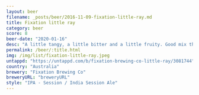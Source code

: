 ```yaml
---
layout: beer
filename: _posts/beer/2016-11-09-fixation-little-ray.md
title: Fixation little ray
category: beer
score: 8
beer-date: "2020-01-16"
desc: "A little tangy, a little bitter and a little fruity. Good mix that makes it easy to drink"
permalink: /beer/:title.html
img: /img/list/fixation-little-ray.jpeg
untappd: "https://untappd.com/b/fixation-brewing-co-little-ray/3081744"
country: "Australia"
brewery: "Fixation Brewing Co"
breweryURL: "breweryURL"
style: "IPA - Session / India Session Ale"
---
```

